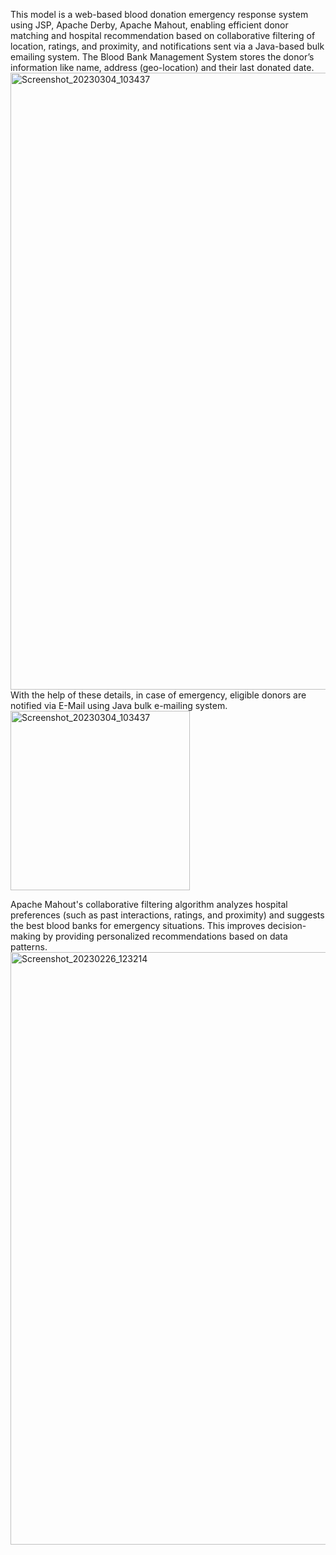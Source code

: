 This model is a web-based blood donation emergency response system using JSP, Apache Derby, Apache Mahout, enabling efficient donor matching and hospital recommendation based on collaborative filtering of location, ratings, and proximity, and notifications sent via a Java-based bulk emailing system.
The Blood Bank Management System stores the donor’s information like name, address (geo-location) and their last donated date. 
<img align="left" width="987" alt="Screenshot_20230304_103437" src="https://github.com/user-attachments/assets/252ca9c8-330e-4ffb-b48a-198abcdd6543" />



<br><br>
With the help of these details, in case of emergency, eligible donors are notified via E-Mail using Java bulk e-mailing system.
<br><img  width="287" alt="Screenshot_20230304_103437" src="https://github.com/user-attachments/assets/32da99bc-bccb-4dc5-b514-34a4c317fdde" />

Apache Mahout's collaborative filtering algorithm analyzes hospital preferences (such as past interactions, ratings, and proximity) and suggests the best blood banks for emergency situations. This improves decision-making by providing personalized recommendations based on data patterns.
<img width="948" alt="Screenshot_20230226_123214" src="https://github.com/user-attachments/assets/eb8f387a-b32b-4a78-832f-b7696fd3d5af" />

